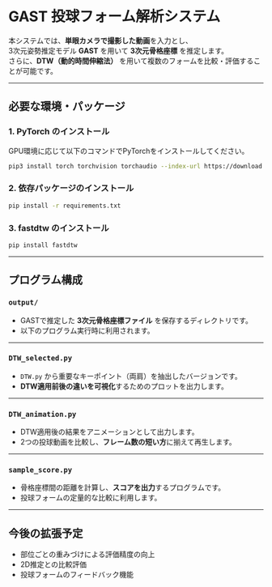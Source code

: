 
# GAST 投球フォーム解析システム

本システムでは、**単眼カメラで撮影した動画**を入力とし、  
3次元姿勢推定モデル **GAST** を用いて **3次元骨格座標** を推定します。  
さらに、**DTW（動的時間伸縮法）** を用いて複数のフォームを比較・評価することが可能です。  

---

## 必要な環境・パッケージ

### 1. PyTorch のインストール
GPU環境に応じて以下のコマンドでPyTorchをインストールしてください。
```bash
pip3 install torch torchvision torchaudio --index-url https://download.pytorch.org/whl/cu121
````

### 2. 依存パッケージのインストール

```bash
pip install -r requirements.txt
```

### 3. fastdtw のインストール

```bash
pip install fastdtw
```

---

## プログラム構成

### `output/`

* GASTで推定した **3次元骨格座標ファイル** を保存するディレクトリです。
* 以下のプログラム実行時に利用されます。

---

### `DTW_selected.py`

* `DTW.py` から重要なキーポイント（両肩）を抽出したバージョンです。
* **DTW適用前後の違いを可視化**するためのプロットを出力します。

---

### `DTW_animation.py`

* DTW適用後の結果をアニメーションとして出力します。
* 2つの投球動画を比較し、**フレーム数の短い方**に揃えて再生します。

---

### `sample_score.py`

* 骨格座標間の距離を計算し、**スコアを出力**するプログラムです。
* 投球フォームの定量的な比較に利用します。

---

## 今後の拡張予定

* 部位ごとの重みづけによる評価精度の向上
* 2D推定との比較評価
* 投球フォームのフィードバック機能

```

